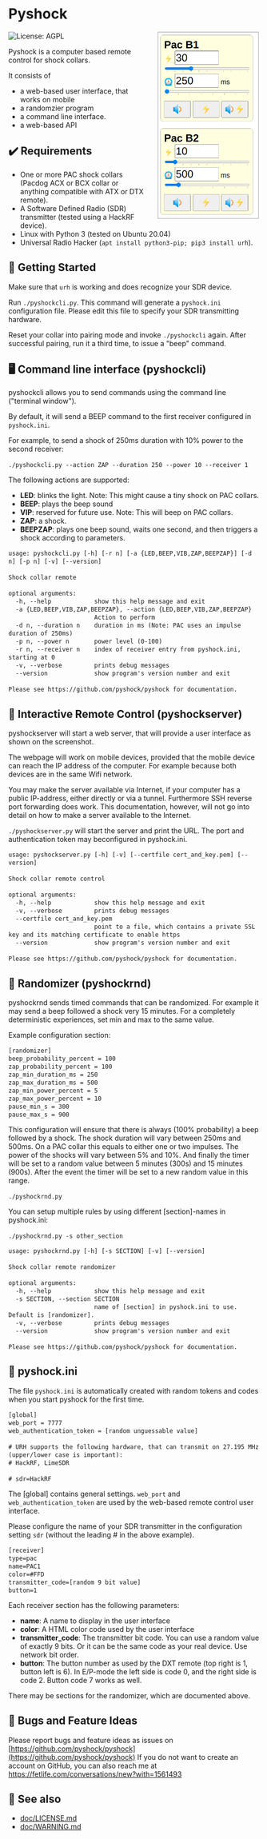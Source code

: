 # Pyshock

<div style="float: right">
<img style="border: 1px #AAA solid; margin-left: 2em; margin-right: 0.2em" alt="Remote" src="doc/remote.png" width="200">
</div>

![License: AGPL](https://img.shields.io/badge/License-AGPL-%23AAF)

Pyshock is a computer based remote control for shock collars.

It consists of
- a web-based user interface, that works on mobile
- a randomzier program
- a command line interface.
- a web-based API


## ✔️ Requirements

- One or more PAC shock collars (Pacdog ACX or BCX collar or anything compatible with ATX or DTX remote).
- A Software Defined Radio (SDR) transmitter (tested using a HackRF device).
- Linux with Python 3 (tested on Ubuntu 20.04)
- Universal Radio Hacker (`apt install python3-pip; pip3 install urh`).


## 🔧 Getting Started

Make sure that `urh` is working and does recognize your SDR device.

Run `./pyshockcli.py`. This command will generate a `pyshock.ini` configuration file.
Please edit this file to specify your SDR transmitting hardware.

Reset your collar into pairing mode and invoke `./pyshockcli` again.
After successful pairing, run it a third time, to issue a "beep" command.


## 🖥 Command line interface (pyshockcli)

pyshockcli allows you to send commands using the command line ("terminal window").

By default, it will send a BEEP command to the first receiver configured in `pyshock.ini`.

For example, to send a shock of 250ms duration with 10% power to the second receiver:

`./pyshockcli.py --action ZAP --duration 250 --power 10 --receiver 1`

The following actions are supported:

- **LED**:  blinks the light. Note: This might cause a tiny shock on PAC collars.
- **BEEP**: plays the beep sound
- **VIP**:  reserved for future use. Note: This will beep on PAC collars.
- **ZAP**:  a shock.
- **BEEPZAP**: plays one beep sound, waits one second, and then triggers a shock according to parameters.

~~~~
usage: pyshockcli.py [-h] [-r n] [-a {LED,BEEP,VIB,ZAP,BEEPZAP}] [-d n] [-p n] [-v] [--version]

Shock collar remote

optional arguments:
  -h, --help            show this help message and exit
  -a {LED,BEEP,VIB,ZAP,BEEPZAP}, --action {LED,BEEP,VIB,ZAP,BEEPZAP}
                        Action to perform
  -d n, --duration n    duration in ms (Note: PAC uses an impulse duration of 250ms)
  -p n, --power n       power level (0-100)
  -r n, --receiver n    index of receiver entry from pyshock.ini, starting at 0
  -v, --verbose         prints debug messages
  --version             show program's version number and exit

Please see https://github.com/pyshock/pyshock for documentation.
~~~~


## 📱 Interactive Remote Control (pyshockserver)

pyshockserver will start a web server, that will provide a user interface
as shown on the screenshot.

The webpage will work on mobile devices, provided that the mobile device
can reach the IP address of the computer. For example because both devices
are in the same Wifi network.

You may make the server available via Internet, if your computer has a public
IP-address, either directly or via a tunnel. Furthermore SSH reverse port
forwarding does work. This documentation, however, will not go into detail
on how to make a server available to the Internet. 

`./pyshockserver.py` will start the server and print the URL. The port and
authentication token may beconfigured in pyshock.ini.

~~~~
usage: pyshockserver.py [-h] [-v] [--certfile cert_and_key.pem] [--version]

Shock collar remote control

optional arguments:
  -h, --help            show this help message and exit
  -v, --verbose         prints debug messages
  --certfile cert_and_key.pem
                        point to a file, which contains a private SSL key and its matching certificate to enable https
  --version             show program's version number and exit

Please see https://github.com/pyshock/pyshock for documentation.
~~~~

## 🎲 Randomizer (pyshockrnd)

pyshockrnd sends timed commands that can be randomized. For example it may
send a beep followed a shock very 15 minutes. For a completely deterministic
experiences, set min and max to the same value.

Example configuration section:

~~~~
[randomizer]
beep_probability_percent = 100
zap_probability_percent = 100
zap_min_duration_ms = 250
zap_max_duration_ms = 500
zap_min_power_percent = 5
zap_max_power_percent = 10
pause_min_s = 300
pause_max_s = 900
~~~~

This configuration will ensure that there is always (100% probability) a beep
followed by a shock. The shock duration will vary between 250ms and 500ms. On
a PAC collar this equals to either one or two impulses. The power of the
shocks will vary between 5% and 10%. And finally the timer will be set to a
random value between 5 minutes (300s) and 15 minutes (900s). After the event
the timer will be set to a new random value in this range.

`./pyshockrnd.py`

You can setup multiple rules by using different [section]-names in pyshock.ini:

`./pyshockrnd.py -s other_section`

~~~~
usage: pyshockrnd.py [-h] [-s SECTION] [-v] [--version]

Shock collar remote randomizer

optional arguments:
  -h, --help            show this help message and exit
  -s SECTION, --section SECTION
                        name of [section] in pyshock.ini to use. Default is [randomizer].
  -v, --verbose         prints debug messages
  --version             show program's version number and exit

Please see https://github.com/pyshock/pyshock for documentation.
~~~~

## 📝 pyshock.ini

The file `pyshock.ini` is automatically created with random tokens and codes
when you start pyshock for the first time.


~~~~
[global]
web_port = 7777    
web_authentication_token = [random unguessable value]

# URH supports the following hardware, that can transmit on 27.195 MHz (upper/lower case is important): 
# HackRF, LimeSDR

# sdr=HackRF
~~~~

The [global] contains general settings. `web_port` and `web_authentication_token`
are used by the web-based remote control user interface.

Please configure the name of your SDR transmitter in the configuration
setting `sdr` (without the leading # in the above example).

~~~~
[receiver]
type=pac
name=PAC1
color=#FFD
transmitter_code=[random 9 bit value]
button=1
~~~~

Each receiver section has the following parameters:

- **name**: A name to display in the user interface
- **color**: A HTML color code used by the user interface
- **transmitter_code**: The transmitter bit code. You can use a random value of exactly 9 bits. Or it can be the same code as your real device. Use network bit order.
- **button**: The button number as used by the DXT remote (top right is 1, button left is 6). In E/P-mode the left side is code 0, and the right side is code 2. Button code 7 works as well.

There may be sections for the randomizer, which are documented above.

## 🐞 Bugs and Feature Ideas

Please report bugs and feature ideas as issues on [https://github.com/pyshock/pyshock](https://github.com/pyshock/pyshock)
If you do not want to create an account on GitHub, you can also reach me at 
https://fetlife.com/conversations/new?with=1561493

## 🔎 See also

- [doc/LICENSE.md](doc/LICENSE.md)
- [doc/WARNING.md](doc/WARNING.md)
